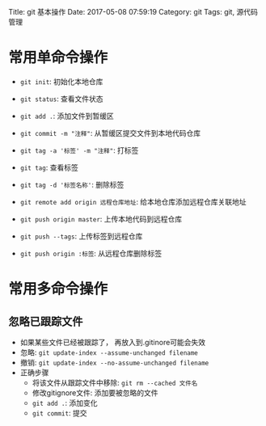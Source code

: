 Title: git 基本操作
Date: 2017-05-08 07:59:19
Category: git
Tags: git, 源代码管理

常用单命令操作
============

* `git init`: 初始化本地仓库
* `git status`: 查看文件状态
* `git add .`: 添加文件到暂缓区
* `git commit -m "注释"`: 从暂缓区提交文件到本地代码仓库
* `git tag -a '标签' -m "注释"`: 打标签

* `git tag`: 查看标签
* `git tag -d '标签名称'`: 删除标签
* `git remote add origin 远程仓库地址`: 给本地仓库添加远程仓库关联地址
* `git push origin master`: 上传本地代码到远程仓库
* `git push --tags`: 上传标签到远程仓库
* `git push origin :标签`: 从远程仓库删除标签

常用多命令操作
============

## 忽略已跟踪文件
* 如果某些文件已经被跟踪了， 再放入到.gitinore可能会失效
* 忽略: `git update-index --assume-unchanged filename`
* 撤销: `git update-index --no-assume-unchanged filename`
* 正确步骤
  * 将该文件从跟踪文件中移除: `git rm --cached 文件名`
  * 修改gitignore文件: 添加要被忽略的文件
  * `git add .`: 添加变化
  * `git commit`: 提交

